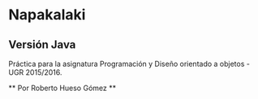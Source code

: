 # Napakalaki

## Versión Java
Práctica para la asignatura Programación y Diseño orientado a objetos - UGR 2015/2016.

** Por Roberto Hueso Gómez **
